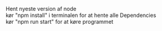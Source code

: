 Hent nyeste version af node  
kør "npm install" i terminalen for at hente alle Dependencies  
kør "npm run start" for at køre programmet
